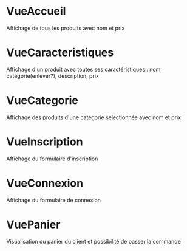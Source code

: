 # VueAccueil
Affichage de tous les produits avec nom et prix

# VueCaracteristiques
Affichage d'un produit avec toutes ses caractéristiques : nom, catégorie(enlever?), description, prix

# VueCategorie
Affichage des produits d'une catégorie selectionnée avec nom et prix

# VueInscription
Affichage du formulaire d'inscription

# VueConnexion
Affichage du formulaire de connexion

# VuePanier
Visualisation du panier du client et possibilité de passer la commande